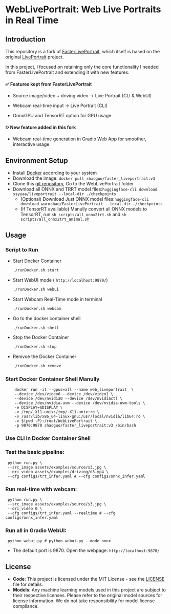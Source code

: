 # WebLivePortrait: Web Live Portraits in Real Time

## Introduction
This repository is a fork of [FasterLivePortrait](https://github.com/warmshao/FasterLivePortrait), which itself is based on the original [LivePortrait](https://github.com/KwaiVGI/LivePortrait) project.

In this project, I focused on retaining only the core functionality I needed from FasterLivePortrait and extending it with new features.

#### ✅ Features kept from FasterLivePortrait

- Source image/video + driving video → Live Portrait (CLI & WebUI)

- Webcam real-time input → Live Portrait (CLI)

- OnnxGPU and TensorRT option for GPU usage

#### ✨ New feature added in this fork

- Webcam real-time generation in Gradio Web App for smoother, interactive usage.

## Environment Setup
  * Install [Docker](https://docs.docker.com/desktop/install/windows-install/) according to your system
  * Download the image: `docker pull shaoguo/faster_liveportrait:v3`
  * Clone this [git repository](https://github.com/SiyaYan1222/WebLivePortrait.git), Go to the WebLivePortrait folder
  * Download all ONNX and TRRT model files:`huggingface-cli download ssyyaa/liveportrait --local-dir ./checkpoints`
    * (Optional) Download Just ONNX model files:`huggingface-cli download warmshao/FasterLivePortrait --local-dir ./checkpoints`
    * (If TensorRT availiable) Manully convert all ONNX models to TensorRT, run `sh scripts/all_onnx2trt.sh` and `sh scripts/all_onnx2trt_animal.sh`


## Usage

### Script to Run
  * Start Docker Container
    ```sh
    ./runDocker.sh start
    ```
  * Start WebUI mode ( `http://localhost:9870/`)
    ```sh
    ./runDocker.sh webui
    ```
  * Start Webcam Real-Time mode in terminal
    ```sh
    ./runDocker.sh webcam
    ```
  * Go to the docker container shell
    ```sh
    ./runDocker.sh shell
    ```
  * Stop the Docker Container
    ```sh
    ./runDocker.sh stop
    ```
  * Remvoe the Docker Container
    ```sh
    ./runDocker.sh remove
    ```

### Start Docker Container Shell Manully
  ```shell
      docker run -it --gpus=all --name web_liveportrait  \
      --device /dev/video0 --device /dev/video1 \
      --device /dev/nvidia0 --device /dev/nvidiactl \
      --device /dev/nvidia-uvm --device /dev/nvidia-uvm-tools \
      -e DISPLAY=$DISPLAY \
      -v /tmp/.X11-unix:/tmp/.X11-unix:ro \
      -v /usr/lib/x86_64-linux-gnu:/usr/local/nvidia/lib64:ro \
      -v $(pwd -P):/root/WebLivePortrait \
      -p 9870:9870 shaoguo/faster_liveportrait:v3 /bin/bash
  ```

### Use CLI in Docker Container Shell

### Test the basic pipeline:
  ```shell
   python run.py \
   --src_image assets/examples/source/s3.jpg \
   --dri_video assets/examples/driving/d3.mp4 \
   --cfg configs/trt_infer.yaml # --cfg configs/onnx_infer.yaml
  ```
### Run real-time with webcam:
  ```shell
   python run.py \
   --src_image assets/examples/source/s3.jpg \
   --dri_video 0 \
   --cfg configs/trt_infer.yaml --realtime # --cfg configs/onnx_infer.yaml
  ```
### Run all in Gradio WebUI:
  ```shell
   python webui.py # python webui.py --mode onnx
  ```
  * The default port is 9870. Open the webpage: `http://localhost:9870/`



## License

- **Code**: This project is licensed under the MIT License - see the [LICENSE](LICENSE) file for details.
- **Models**: Any machine learning models used in this project are subject to their respective licenses. Please refer to the original model sources for license information. We do not take responsibility for model license compliance.

